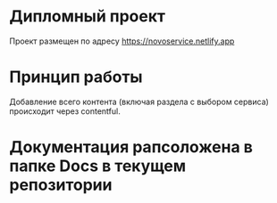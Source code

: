 # Дипломный проект

Проект размещен по адресу https://novoservice.netlify.app

# Принцип работы

Добавление всего контента (включая раздела с выбором сервиса) происходит через contentful.

# Документация рапсоложена в папке Docs в текущем репозитории
